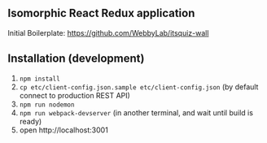 
Isomorphic React Redux application
------------------------------------
Initial Boilerplate: https://github.com/WebbyLab/itsquiz-wall

## Installation (development)

1. ```npm install``` 
2. ```cp etc/client-config.json.sample etc/client-config.json``` (by default connect to production REST API)
3. ```npm run nodemon```
4. ```npm run webpack-devserver``` (in another terminal, and wait until build is ready)
5. open http://localhost:3001



